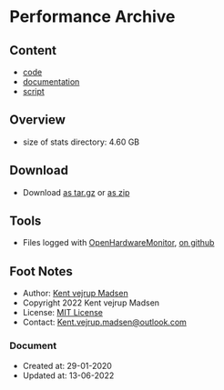 # Performance Archive
## Content
* [code](code/readme.md)
* [documentation](docs/readme.md)
* [script](script/readme.md)


## Overview
* size of stats directory: 4.60 GB


## Download
* Download [as tar.gz](https://1drv.ms/u/s!AnVSo6qhoQp5j44rG0V-dvyoxs3r_w) or [as zip](https://1drv.ms/u/s!AnVSo6qhoQp5j49a5woqf6x41OHMYg?e=SgTFxC)


## Tools
* Files logged with [OpenHardwareMonitor](https://openhardwaremonitor.org/downloads/), 
[on github](https://github.com/openhardwaremonitor/openhardwaremonitor)


## Foot Notes
* Author: [Kent vejrup Madsen](https://github.com/kentVejrupMadsen/)
* Copyright 2022 Kent vejrup Madsen
* License: [MIT License](license.md)
* Contact: Kent.vejrup.madsen@outlook.com


### Document
* Created at: 29-01-2020
* Updated at: 13-06-2022
